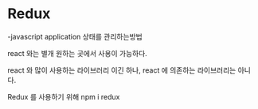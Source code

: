 # Redux 
-javascript application 상태를 관리하는방법

react 와는 별개 원하는 곳에서 사용이 가능하다.

react 와 많이 사용하는 라이브러리 이긴 하나,
react 에 의존하는 라이브러리는 아니다. 

Redux 를 사용하기 위해 
npm i redux


